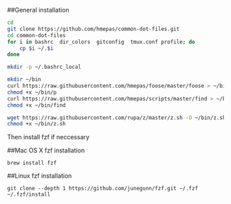 
##General installation
```bash
cd
git clone https://github.com/hmepas/common-dot-files.git
cd common-dot-files
for i in bashrc  dir_colors  gitconfig  tmux.conf profile; do
    cp $i ~/.$i
done

mkdir -p ~/.bashrc_local

mkdir ~/bin
curl https://raw.githubusercontent.com/hmepas/foose/master/foose > ~/bin/p
chmod +x ~/bin/p
curl https://raw.githubusercontent.com/hmepas/scripts/master/find > ~/bin/find
chmod +x ~/bin/find

wget https://raw.githubusercontent.com/rupa/z/master/z.sh -O ~/bin/z.sh
chmod +x ~/bin/z.sh
```

Then install fzf if neccessary

##Mac OS X fzf installation
```
brew install fzf
```

##Linux fzf installation
```
git clone --depth 1 https://github.com/junegunn/fzf.git ~/.fzf
~/.fzf/install
```
